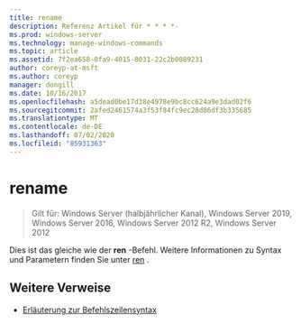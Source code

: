 ```yaml
---
title: rename
description: Referenz Artikel für * * * *-
ms.prod: windows-server
ms.technology: manage-windows-commands
ms.topic: article
ms.assetid: 7f2ea658-0fa9-4015-8031-22c2b0089231
author: coreyp-at-msft
ms.author: coreyp
manager: dongill
ms.date: 10/16/2017
ms.openlocfilehash: a5dead0be17d38e4978e9bc8cc624a9e3dad02f6
ms.sourcegitcommit: 2afed2461574a3f53f84fc9ec28d86df3b335685
ms.translationtype: MT
ms.contentlocale: de-DE
ms.lasthandoff: 07/02/2020
ms.locfileid: "85931363"
---
```

# <a name="rename"></a>rename

> Gilt für: Windows Server (halbjährlicher Kanal), Windows Server 2019, Windows Server 2016, Windows Server 2012 R2, Windows Server 2012

Dies ist das gleiche wie der **ren** -Befehl.
Weitere Informationen zu Syntax und Parametern finden Sie unter [ren](ren.md) .
## <a name="additional-references"></a>Weitere Verweise
- [Erläuterung zur Befehlszeilensyntax](command-line-syntax-key.md)

